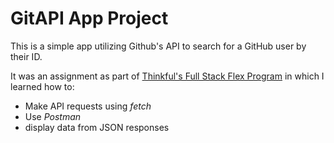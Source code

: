 # GitAPI App Project

This is a simple app utilizing Github's API to search for a GitHub user by their ID. 

It was an assignment as part of [Thinkful's Full Stack Flex Program](https://www.thinkful.com/bootcamp/web-development/flexible/) in which I learned how to:
* Make API requests using *fetch*
* Use *Postman* 
* display data from JSON responses 
